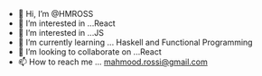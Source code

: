 - 👋 Hi, I’m @HMROSS
-  👀 I’m interested in ...React 
- 👀 I’m interested in ...JS
- 🌱 I’m currently learning ... Haskell and Functional Programming 
- 💞️ I’m looking to collaborate on ...React 
- 📫 How to reach me ... mahmood.rossi@gmail.com

<!---
HMROSS/HMROSS is a ✨ special ✨ repository because its `README.md` (this file) appears on your GitHub profile.
You can click the Preview link to take a look at your changes.
--->
